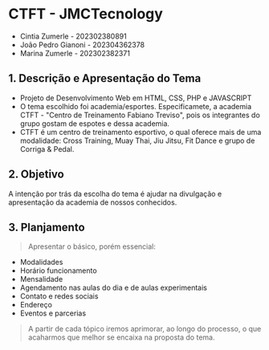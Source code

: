 # CTFT - JMCTecnology

 - Cintia Zumerle - 202302380891
 - João Pedro Gianoni - 202304362378
 -  Marina Zumerle - 202302382371

## 1. Descrição e Apresentação do Tema

- Projeto de Desenvolvimento Web em HTML, CSS, PHP e JAVASCRIPT
- O tema escolhido foi academia/esportes. Especificamete, a academia CTFT - "Centro de Treinamento Fabiano Treviso", pois  os integrantes do grupo gostam de espotes e dessa academia.
- CTFT é um centro de treinamento esportivo, o qual oferece mais de uma modalidade: Cross Training, Muay Thai, Jiu Jitsu, Fit Dance e grupo de Corriga & Pedal.
    
## 2. Objetivo

 A intenção por trás da escolha do tema é ajudar na divulgação e apresentação da academia de nossos conhecidos.

## 3. Planjamento

> Apresentar o básico, porém essencial:
 - Modalidades
 - Horário funcionamento
 - Mensalidade
 - Agendamento nas aulas do dia e de aulas experimentais
 - Contato e redes sociais
 - Endereço
 - Eventos e parcerias
  
  > A partir de cada tópico iremos aprimorar, ao longo do processo, o que acaharmos que melhor se encaixa na proposta do tema.

